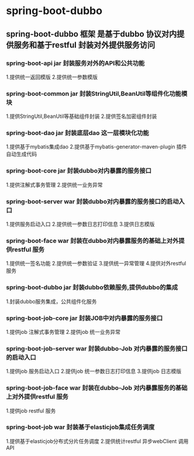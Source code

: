 # spring-boot-dubbo
## spring-boot-dubbo 框架 是基于dubbo 协议对内提供服务和基于restful 封装对外提供服务访问 

### spring-boot-api  jar 封装服务对外的API和公共功能
1.提供统一返回模版
2.提供统一参数模版

### spring-boot-common jar 封装StringUtil,BeanUtil等组件化功能模块
1.提供StringUtil,BeanUtil等基础组件封装
2.提供签名加密组件封装

### spring-boot-dao jar 封装底层dao 这一层模块化功能
1.提供基于mybatis集成dao
2.提供基于mybatis-generator-maven-plugin 插件自动生成代码

### spring-boot-core jar 封装dubbo对内暴露的服务接口
1.提供注解式事务管理
2.提供统一业务异常

### spring-boot-server war 封装dubbo对内暴露的服务接口的启动入口
1.提供服务启动入口
2.提供统一参数日志打印信息
3.提供日志模版

### spring-boot-face war 封装在dubbo对内暴露服务的基础上对外提供restful 服务
1.提供统一签名功能
2.提供统一参数验证
3.提供统一异常管理
4.提供对外restful 服务

### spring-boot-dubbo jar 封装dubbo依赖服务,提供dubbo的集成
1.封装dubbo服务集成，公共组件化服务

### spring-boot-job-core jar 封装JOB中对内暴露的服务接口
1.提供job 注解式事务管理
2.提供job 统一业务异常

### spring-boot-job-server war 封装dubbo-Job 对内暴露的服务接口的启动入口
1.提供job 服务启动入口
2.提供job 统一参数日志打印信息
3.提供job 日志模版

### spring-boot-job-face war 封装在dubbo-Job 对内暴露服务的基础上对外提供restful 服务
1.提供job restful 服务

### spring-boot-job war 封装基于elasticjob集成任务调度
1.提供基于elasticjob分布式分片任务调度
2.提供统计restful 异步webClient 调用 API








